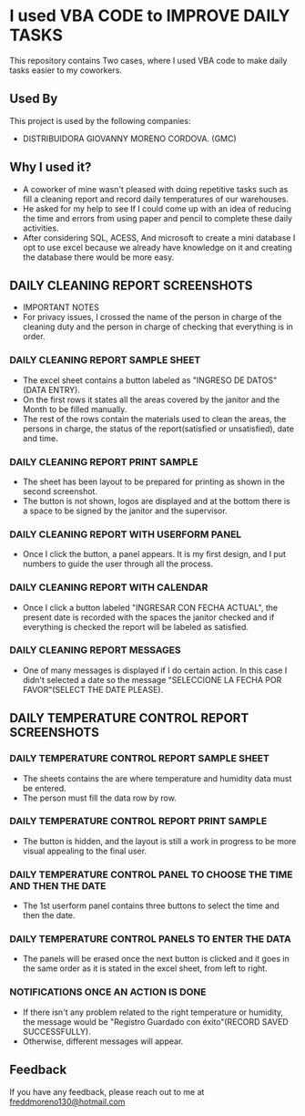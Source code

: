 
# I used VBA CODE to IMPROVE DAILY TASKS 

This repository contains Two cases, where I used VBA code to make daily tasks easier to my coworkers.



## Used By

This project is used by the following companies:

- DISTRIBUIDORA GIOVANNY MORENO CORDOVA. (GMC)



## Why I used it?
- A coworker of mine wasn't pleased with doing repetitive tasks such as fill a cleaning report and record daily temperatures of our warehouses.
- He asked for my help to see If I could come up with an idea of reducing the time and errors from using paper and pencil to complete these daily activities.
- After considering SQL, ACESS, And microsoft to create a mini database I opt to use excel because we already have knowledge on it and creating the database there would be more easy.


## DAILY CLEANING REPORT SCREENSHOTS
- IMPORTANT NOTES
- For privacy issues, I crossed the name of the person in charge of the cleaning duty and the person in charge of checking that everything is in order.
### DAILY CLEANING REPORT SAMPLE SHEET 

- The excel sheet contains a button labeled as "INGRESO DE DATOS" (DATA ENTRY).
- On the first rows it states all the areas covered by the janitor and the Month to be filled manually.
- The rest of the rows contain the materials used to clean the areas, the persons in charge, the status of the report(satisfied or unsatisfied), date and time.

### DAILY CLEANING REPORT PRINT SAMPLE

- The sheet has been layout to be prepared for printing as shown in the second screenshot.
- The button is not shown, logos are displayed and at the bottom there is a space to be signed by the janitor and the supervisor.

### DAILY CLEANING REPORT WITH USERFORM PANEL

- Once I click the button, a panel appears. It is my first design, and I put numbers to guide the user through all the process.

### DAILY CLEANING REPORT WITH CALENDAR
- Once I click a button labeled "INGRESAR CON FECHA ACTUAL", the present date is recorded with the spaces the janitor checked and if everything is checked the report will be labeled as satisfied.

### DAILY CLEANING REPORT MESSAGES
- One of many messages is displayed if I do certain action. In this case I didn't selected a date so the message "SELECCIONE LA FECHA POR FAVOR"(SELECT THE DATE PLEASE).


## DAILY TEMPERATURE CONTROL REPORT SCREENSHOTS

### DAILY TEMPERATURE CONTROL REPORT SAMPLE SHEET 

- The sheets contains the are where temperature and humidity data must be entered.
- The person must fill the data row by row.

### DAILY TEMPERATURE CONTROL REPORT PRINT SAMPLE

- The button is hidden, and the layout is still a work in progress to be more visual appealing to the final user.

### DAILY TEMPERATURE CONTROL PANEL TO CHOOSE THE TIME AND THEN THE DATE

- The 1st userform panel contains three buttons to select the time and then the date.

### DAILY TEMPERATURE CONTROL PANELS TO ENTER THE DATA
- The panels will be erased once the next button is clicked and it goes in the same order as it is stated in the excel sheet, from left to right.

### NOTIFICATIONS ONCE AN ACTION IS DONE
- If there isn't any problem related to the right temperature or humidity, the message would be "Registro Guardado con éxito"(RECORD SAVED SUCCESSFULLY). 
- Otherwise, different messages will appear.



## Feedback

If you have any feedback, please reach out to me at freddmoreno130@hotmail.com

